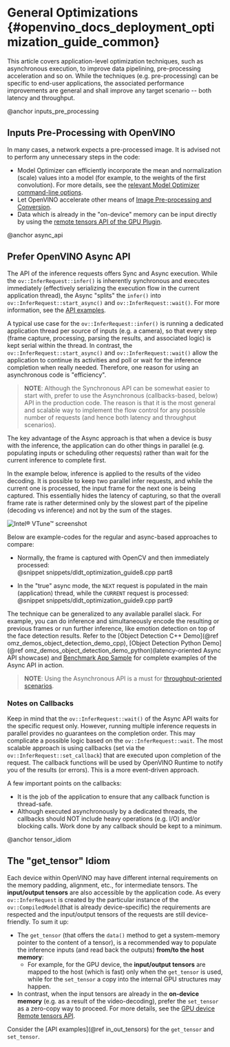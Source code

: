 # General Optimizations {#openvino_docs_deployment_optimization_guide_common}

This article covers application-level optimization techniques, such as asynchronous execution, to improve data pipelining, pre-processing acceleration and so on. 
While the techniques (e.g. pre-processing) can be specific to end-user applications, the associated performance improvements are general and shall improve any target scenario -- both latency and throughput.

@anchor inputs_pre_processing
## Inputs Pre-Processing with OpenVINO

In many cases, a network expects a pre-processed image. It is advised not to perform any unnecessary steps in the code:
- Model Optimizer can efficiently incorporate the mean and normalization (scale) values into a model (for example, to the weights of the first convolution). For more details, see the [relevant Model Optimizer command-line options](../MO_DG/prepare_model/Additional_Optimizations.md).
- Let OpenVINO accelerate other means of [Image Pre-processing and Conversion](../OV_Runtime_UG/preprocessing_overview.md).
- Data which is already in the "on-device" memory can be input directly by using the [remote tensors API of the GPU Plugin](../OV_Runtime_UG//supported_plugins/GPU_RemoteTensor_API.md).

@anchor async_api
## Prefer OpenVINO Async API
The API of the inference requests offers Sync and Async execution. While the `ov::InferRequest::infer()` is inherently synchronous and executes immediately (effectively serializing the execution flow in the current application thread), the Async "splits" the `infer()` into `ov::InferRequest::start_async()` and `ov::InferRequest::wait()`. For more information, see the [API examples](../OV_Runtime_UG/ov_infer_request.md).

A typical use case for the `ov::InferRequest::infer()` is running a dedicated application thread per source of inputs (e.g. a camera), so that every step (frame capture, processing, parsing the results, and associated logic) is kept serial within the thread.
In contrast, the `ov::InferRequest::start_async()` and `ov::InferRequest::wait()` allow the application to continue its activities and poll or wait for the inference completion when really needed. Therefore, one reason for using an asynchronous code is "efficiency".

> **NOTE**: Although the Synchronous API can be somewhat easier to start with, prefer to use the Asynchronous (callbacks-based, below) API in the production code. The reason is that it is the most general and scalable way to implement the flow control for any possible number of requests (and hence both latency and throughput scenarios).

The key advantage of the Async approach is that when a device is busy with the inference, the application can do other things in parallel (e.g. populating inputs or scheduling other requests) rather than wait for the current inference to complete first.

In the example below, inference is applied to the results of the video decoding. It is possible to keep two parallel infer requests, and while the current one is processed, the input frame for the next one is being captured. This essentially hides the latency of capturing, so that the overall frame rate is rather determined only by the slowest part of the pipeline (decoding vs inference) and not by the sum of the stages.

![Intel&reg; VTune&trade; screenshot](../img/synch-vs-asynch.svg)

Below are example-codes for the regular and async-based approaches to compare:

- Normally, the frame is captured with OpenCV and then immediately processed:<br>
  @snippet snippets/dldt_optimization_guide8.cpp part8

- In the "true" async mode, the `NEXT` request is populated in the main (application) thread, while the `CURRENT` request is processed:<br>
  @snippet snippets/dldt_optimization_guide9.cpp part9


The technique can be generalized to any available parallel slack. For example, you can do inference and simultaneously encode the resulting or previous frames or run further inference, like emotion detection on top of the face detection results.
Refer to the [Object Detection С++ Demo](@ref omz_demos_object_detection_demo_cpp), [Object Detection Python Demo](@ref omz_demos_object_detection_demo_python)(latency-oriented Async API showcase) and [Benchmark App Sample](../../samples/cpp/benchmark_app/README.md) for complete examples of the Async API in action.

> **NOTE**: Using the Asynchronous API is a must for [throughput-oriented scenarios](./dldt_deployment_optimization_tput.md).

### Notes on Callbacks
Keep in mind that the `ov::InferRequest::wait()` of the Async API waits for the specific request only. However, running multiple inference requests in parallel provides no guarantees on the completion order. This may complicate a possible logic based on the `ov::InferRequest::wait`. The most scalable approach is using callbacks (set via the `ov::InferRequest::set_callback`) that are executed upon completion of the request. The callback functions will be used by OpenVINO Runtime to notify you of the results (or errors). 
This is a more event-driven approach.

A few important points on the callbacks:
- It is the job of the application to ensure that any callback function is thread-safe.
- Although executed asynchronously by a dedicated threads, the callbacks should NOT include heavy operations (e.g. I/O) and/or blocking calls. Work done by any callback should be kept to a minimum.

@anchor tensor_idiom
## The "get_tensor" Idiom
Each device within OpenVINO may have different internal requirements on the memory padding, alignment, etc., for intermediate tensors. The **input/output tensors** are also accessible by the application code. 
As every `ov::InferRequest` is created by the particular instance of the `ov::CompiledModel`(that is already device-specific) the requirements are respected and the input/output tensors of the requests are still device-friendly.
To sum it up:
* The `get_tensor` (that offers the `data()` method to get a system-memory pointer to the content of a tensor), is a recommended way to populate the inference inputs (and read back the outputs) **from/to the host memory**:
   * For example, for the GPU device, the **input/output tensors** are mapped to the host (which is fast) only when the `get_tensor` is used, while for the `set_tensor` a copy into the internal GPU structures may happen.
* In contrast, when the input tensors are already in the **on-device memory** (e.g. as a result of the video-decoding), prefer the `set_tensor` as a zero-copy way to proceed. For more details, see the [GPU device Remote tensors API](../OV_Runtime_UG//supported_plugins/GPU_RemoteTensor_API.md).

Consider the [API examples](@ref in_out_tensors) for the `get_tensor` and `set_tensor`.